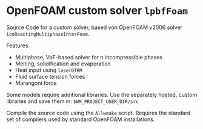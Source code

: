 # OpenFOAM custom solver `lpbfFoam`

Source Code for a custom solver, based von OpenFOAM v2006 solver `icoReactingMultiphaseInterFoam`.

Features:

* Multiphase, VoF-based solver for n incompressible phases
* Melting, solidification and evaporation
* Heat input using `laserDTRM`
* Fluid surface tension forces
* Marangoni force

Some models require additional libraries. Use the separately hosted, custom libraries and save them in:
```$WM_PROJECT_USER_DIR/src```

Compile the source code using the `Allwmake` script. Requires the standard set of compilers used by standard OpenFOAM installations.